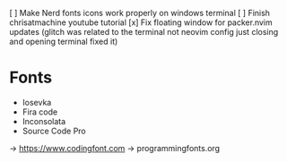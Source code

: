 [ ] Make Nerd fonts icons work properly on windows terminal
[ ] Finish chrisatmachine youtube tutorial
[x] Fix floating window for packer.nvim updates (glitch was related to the terminal not neovim config
    just closing and opening terminal fixed it)

# Fonts
- Iosevka
- Fira code
- Inconsolata
- Source Code Pro

-> https://www.codingfont.com
-> programmingfonts.org


